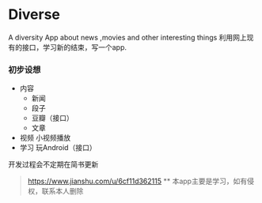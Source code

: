 # Diverse
A diversity App about news ,movies and other interesting things 
利用网上现有的接口，学习新的结束，写一个app.

### 初步设想
- 内容
  - 新闻
  - 段子
  - 豆瓣（接口）
  - 文章
- 视频
  小视频播放
- 学习
  玩Android（接口）
  
开发过程会不定期在简书更新
> https://www.jianshu.com/u/6cf11d362115
** 本app主要是学习，如有侵权，联系本人删除
  
